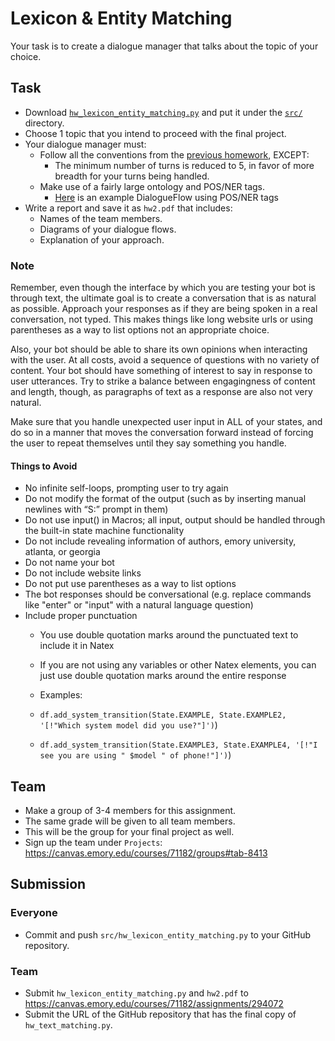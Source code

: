 # Lexicon & Entity Matching

Your task is to create a dialogue manager that talks about the topic of your choice.

## Task

* Download [`hw_lexicon_entity_matching.py`](../src/hw/hw_lexicon_entity_matching.py) and put it under the [`src/`](../src) directory.
* Choose 1 topic that you intend to proceed with the final project.
* Your dialogue manager must: 
    * Follow all the conventions from the [previous homework](hw_text_matching.md), EXCEPT:
        * The minimum number of turns is reduced to 5, in favor of more breadth for your turns being handled.
    * Make use of a fairly large ontology and POS/NER tags.
        * [Here](example_pos_ner_macro.py) is an example DialogueFlow using POS/NER tags
* Write a report and save it as `hw2.pdf` that includes:
    * Names of the team members.
    * Diagrams of your dialogue flows.
    * Explanation of your approach.
    
### Note
Remember, even though the interface by which you are testing your bot is through text, the ultimate goal is to create a conversation that is as natural as possible. Approach your responses as if they are being spoken in a real conversation, not typed. This makes things like long website urls or using parentheses as a way to list options not an appropriate choice.

Also, your bot should be able to share its own opinions when interacting with the user. At all costs, avoid a sequence of questions with no variety of content. Your bot should have something of interest to say in response to user utterances. Try to strike a balance between engagingness of content and length, though, as paragraphs of text as a response are also not very natural.

Make sure that you handle unexpected user input in ALL of your states, and do so in a manner that moves the conversation forward instead of forcing the user to repeat themselves until they say something you handle.

#### Things to Avoid
* No infinite self-loops, prompting user to try again
* Do not modify the format of the output (such as by inserting manual newlines with “S:” prompt in them)
* Do not use input() in Macros; all input, output should be handled through the built-in state machine functionality
* Do not include revealing information of authors, emory university, atlanta, or georgia
* Do not name your bot
* Do not include website links
* Do not put use parentheses as a way to list options
* The bot responses should be conversational (e.g. replace commands like "enter" or "input" with a natural language question)
* Include proper punctuation
    * You use double quotation marks around the punctuated text to include it in Natex
    * If you are not using any variables or other Natex elements, you can just use double quotation marks around the entire response
    * Examples: 
    
    * `df.add_system_transition(State.EXAMPLE, State.EXAMPLE2, '[!"Which system model did you use?"]')`)
    
    * `df.add_system_transition(State.EXAMPLE3, State.EXAMPLE4, '[!"I see you are using " $model " of phone!"]')`)


## Team

* Make a group of 3-4 members for this assignment.
* The same grade will be given to all team members.
* This will be the group for your final project as well.
* Sign up the team under `Projects`: https://canvas.emory.edu/courses/71182/groups#tab-8413

## Submission

### Everyone

* Commit and push `src/hw_lexicon_entity_matching.py` to your GitHub repository.

### Team

* Submit `hw_lexicon_entity_matching.py` and `hw2.pdf` to https://canvas.emory.edu/courses/71182/assignments/294072
* Submit the URL of the GitHub repository that has the final copy of `hw_text_matching.py`. 


